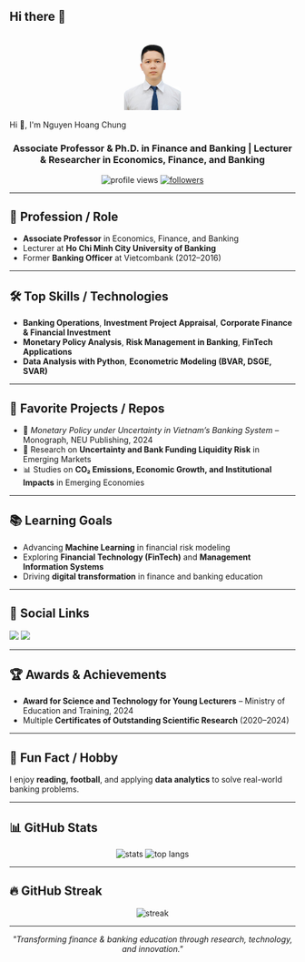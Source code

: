 ## Hi there 👋

<!-- Profile Header -->
<p align="center"> 
  
<img src="https://raw.githubusercontent.com/chungnguyen68/chungnguyen68/main/Nguyen%20Hoang%20Chung.jpg" alt="Nguyen Hoang Chung Banner" width="20%" />
</p>
Hi 👋, I'm Nguyen Hoang Chung</h1>
<h3 align="center">Associate Professor & Ph.D. in Finance and Banking | Lecturer & Researcher in Economics, Finance, and Banking</h3>

<p align="center">
  <img src="https://komarev.com/ghpvc/?username=chungnguyen68&label=Profile%20views&color=0e75b6&style=flat" alt="profile views" />
  <a href="https://github.com/chungnguyen68?tab=followers"><img src="https://img.shields.io/github/followers/chungnguyen68?label=Followers&style=social" alt="followers" /></a>
</p>

---

## 💼 Profession / Role
- **Associate Professor** in Economics, Finance, and Banking
- Lecturer at **Ho Chi Minh City University of Banking**  
- Former **Banking Officer** at Vietcombank (2012–2016)

---

## 🛠 Top Skills / Technologies
- **Banking Operations**, **Investment Project Appraisal**, **Corporate Finance & Financial Investment**
- **Monetary Policy Analysis**, **Risk Management in Banking**, **FinTech Applications**
- **Data Analysis with Python**, **Econometric Modeling (BVAR, DSGE, SVAR)**

---

## 🌟 Favorite Projects / Repos
- 📘 *Monetary Policy under Uncertainty in Vietnam’s Banking System* – Monograph, NEU Publishing, 2024  
- 📄 Research on **Uncertainty and Bank Funding Liquidity Risk** in Emerging Markets  
- 📊 Studies on **CO₂ Emissions, Economic Growth, and Institutional Impacts** in Emerging Economies  

---

## 📚 Learning Goals
- Advancing **Machine Learning** in financial risk modeling  
- Exploring **Financial Technology (FinTech)** and **Management Information Systems**  
- Driving **digital transformation** in finance and banking education

---

## 🔗 Social Links
<p>
  <a href="mailto:chungnh@hub.edu.vn"><img src="https://img.shields.io/badge/Email-chungnh%40hub.edu.vn-red" /></a>
  <a href="https://scholar.google.com/citations?user=ayqU1ZkAAAAJ&hl=en"><img src="https://img.shields.io/badge/Google%20Scholar-Profile-blue" /></a>
</p>

---

## 🏆 Awards & Achievements
- **Award for Science and Technology for Young Lecturers** – Ministry of Education and Training, 2024  
- Multiple **Certificates of Outstanding Scientific Research** (2020–2024)  

---

## 🎯 Fun Fact / Hobby
I enjoy **reading, football**, and applying **data analytics** to solve real-world banking problems.

---

## 📊 GitHub Stats
<p align="center">
  <img src="https://github-readme-stats.vercel.app/api?username=chungnguyen68&show_icons=true&theme=radical" alt="stats" />
  <img src="https://github-readme-stats.vercel.app/api/top-langs/?username=chungnguyen68&layout=compact&theme=radical" alt="top langs" />
</p>

---

## 🔥 GitHub Streak
<p align="center">
  <img src="https://github-readme-streak-stats.herokuapp.com/?user=chungnguyen68&theme=radical" alt="streak" />
</p>

---

<!-- Footer -->
<p align="center">
  <em>"Transforming finance & banking education through research, technology, and innovation."</em>
</p>
